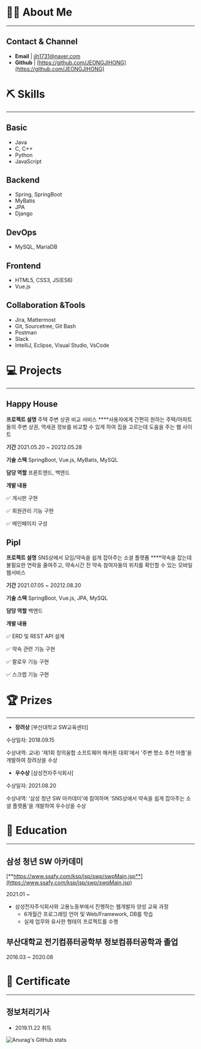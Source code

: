 # 💁🏻 About Me

---

## Contact & Channel

- **Email** | [jjh1731@naver.com](mailto:jjh1731@naver.com)
- **Github** | [https://github.com/JEONGJIHONG](https://github.com/JEONGJIHONG)

# ⛏️ Skills

---

## Basic

- Java
- C, C++
- Python
- JavaScript

## Backend

- Spring, SpringBoot
- MyBatis
- JPA
- Django

## DevOps

- MySQL, MariaDB

## Frontend

- HTML5, CSS3, JS(ES6)
- Vue.js

## Collaboration &Tools

- Jira, Mattermost
- Git, Sourcetree, Git Bash
- Postman
- Slack
- IntelliJ, Eclipse, Visual Studio, VsCode

# **💻 Projects**

---

## Happy House

**프로젝트 설명**
주택 주변 상권 비교 서비스
****사용자에게 간편히 원하는 주택/아파트들의 주변 상권, 역세권 정보를 비교할 수 있게 하여 집을 고르는데 도움을 주는 웹 사이트

**기간**
2021.05.20 ~ 20212.05.28

**기술 스택**
SpringBoot,  Vue.js, MyBatis, MySQL

**담당 역할**
프론트엔드, 백엔드

**개발 내용**

✅ 게시판 구현

✅ 회원관리 기능 구현

✅ 메인페이지 구성

## Pipl

**프로젝트 설명**
SNS상에서 모임/약속을 쉽게 잡아주는 소셜 플랫폼
****약속을 잡는데 불필요한 연락을 줄여주고, 약속시간 전 약속 참여자들의 위치를 확인할 수 있는 모바일 웹서비스

**기간**
2021.07.05 ~ 20212.08.20

**기술 스택**
SpringBoot,  Vue.js, JPA, MySQL

**담당 역할**
백엔드

**개발 내용**

✅ ERD 및 REST API 설계

✅ 약속 관련 기능 구현

✅ 팔로우 기능 구현

✅ 스크랩 기능 구현

# 🏆 Prizes

---

- **장려상** [부산대학교 SW교육센터]

수상일자: 2018.09.15

수상내역: 교내) '제1회 창의융합 소프트웨어 해커톤 대회'에서 '주변 명소 추천 어플'을 개발하여 장려상을 수상

- **우수상**   [삼성전자주식회사]

수상일자: 2021.08.20

수상내역: '삼성 청년 SW 아카데미'에 참여하며 'SNS상에서 약속을 쉽게 잡아주는 소셜 플랫폼'을 개발하여 우수상을 수상

# 📄 Education

---

## 삼성 청년 SW 아카데미

[**https://www.ssafy.com/ksp/jsp/swp/swpMain.jsp**](https://www.ssafy.com/ksp/jsp/swp/swpMain.jsp)

2021.01 ~ 

- 삼성전자주식회사와 고용노동부에서 진행하는 웹개발자 양성 교육 과정
    - 6개월간 프로그래밍 언어 및 Web/Framework, DB를 학습
    - 실제 업무와 유사한 형태의 프로젝트를 수행

## **부산대학교 전기컴퓨터공학부 정보컴퓨터공학과 졸업**

2016.03 ~ 2020.08

# **🏅 Certificate**

---

## 정보처리기사

- 2019.11.22 취득

![Anurag's GitHub stats](https://github-readme-stats.vercel.app/api?username=JEONGJIHONG&show_icons=true&theme=radical)
